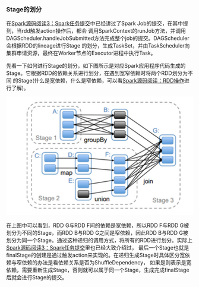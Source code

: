 ### Stage的划分

在[Spark源码阅读3：Spark任务提交](./jobsubmit.md)中已经讲过了Spark Job的提交，在其中提到，当rdd触发action操作后，都会
调用SparkContext的runJob方法，并调用DAGScheduler.handleJobSubmitted方法完成整个job的提交。DAGScheduler会根据RDD的lineage进行Stage
的划分，生成TaskSet，并由TaskScheduler向集群申请资源，最终在Worker节点的Executor进程中执行Task。

先看一下如何进行Stage的划分，如下图所示是对应Spark应用程序代码生成的Stage。它根据RDD的依赖关系进行划分，在遇到宽窄依赖时将两个RDD划分为不同
的Stage(什么是宽依赖，什么是窄依赖，可以看[Spark源码阅读：RDD操作](./rdd.md)进行了解)。

![Stage划分](../image/stage.png "Stage划分")

在上图中可以看到，RDD G与RDD F间的依赖是宽依赖，所以RDD F与RDD G被划分为不同的Stage，而RDD B与RDD G之间是窄依赖，因此RDD B与RDD G被
划分为同一个Stage。通过这种递归的调用方式，将所有的RDD进行划分。实际上[Spark源码阅读3：Spark任务提交](./jobsubmit.md)里也已经大致介绍过，
最后一个Stage也就是finalStage的创建是通过触发action来实现的。在递归生成Stage时具体区分宽依赖与窄依赖的办法是看依赖关系是否为ShuffleDependency，
如果是则表示是宽依赖，需要重新生成Stage，否则就可以属于同一个Stage，生成完成finalStage后就会进行Stage的提交。